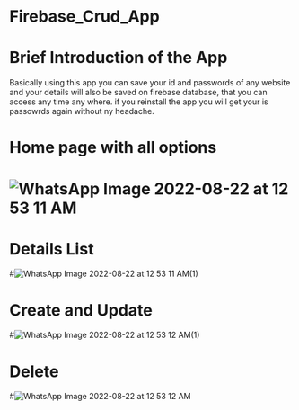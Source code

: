 # Firebase_Crud_App
#   Brief Introduction of the App
Basically using this app you can save your id and passwords of any website and your details will also be saved on firebase database, that you can access any time any where. if you reinstall the app you will get your is passowrds again without ny headache.
# Home page with all options
# ![WhatsApp Image 2022-08-22 at 12 53 11 AM](https://user-images.githubusercontent.com/110259464/185808181-03bcd063-09f9-4c2c-8d3c-f40bc4cecc39.jpeg)
# Details List
#![WhatsApp Image 2022-08-22 at 12 53 11 AM(1)](https://user-images.githubusercontent.com/110259464/185808231-dfa5e166-1a4a-4d24-a40a-c2b8ea9e61a5.jpeg)
# Create and Update
#![WhatsApp Image 2022-08-22 at 12 53 12 AM(1)](https://user-images.githubusercontent.com/110259464/185808257-8e375750-b928-4aff-95ff-d07312c3ed10.jpeg)
# Delete
#![WhatsApp Image 2022-08-22 at 12 53 12 AM](https://user-images.githubusercontent.com/110259464/185808275-a84cc8b4-633c-45a7-b0c9-b59bed3de37e.jpeg)
